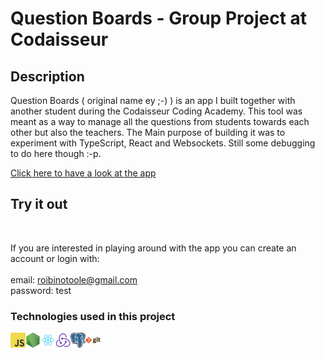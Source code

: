 # Question Boards - Group Project at Codaisseur

## Description
Question Boards ( original name ey ;-) ) is an app I built together with another student during the Codaisseur Coding Academy.
This tool was meant as a way to manage all the questions from students towards each other but also the teachers. 
The Main purpose of building it was to experiment with TypeScript, React and Websockets. Still some debugging to do here though :-p.

[Click here to have a look at the app](https://fervent-panini-a4ffe1.netlify.app/)

## Try it out
<br/>

If you are interested in playing around with the app you can create an account or login with: <br/><br/>
email: roibinotoole@gmail.com <br/>
password: test <br/>

### Technologies used in this project

<img align="left" alt="JavaScript" width="24px" src="https://raw.githubusercontent.com/github/explore/80688e429a7d4ef2fca1e82350fe8e3517d3494d/topics/javascript/javascript.png" />
<img align="left" alt="Node.js" width="24px" src="https://raw.githubusercontent.com/github/explore/80688e429a7d4ef2fca1e82350fe8e3517d3494d/topics/nodejs/nodejs.png" />
<img align="left" alt="React" width="24px" src="https://raw.githubusercontent.com/github/explore/80688e429a7d4ef2fca1e82350fe8e3517d3494d/topics/react/react.png" />
<img align="left" alt="Redux" width="24px" src="https://raw.githubusercontent.com/github/explore/80688e429a7d4ef2fca1e82350fe8e3517d3494d/topics/redux/redux.png" />
<img align="left" alt="MySQL" width="24px" src="https://raw.githubusercontent.com/github/explore/80688e429a7d4ef2fca1e82350fe8e3517d3494d/topics/postgresql/postgresql.png" />
<img align="left" alt="Git" width="24px" src="https://raw.githubusercontent.com/github/explore/80688e429a7d4ef2fca1e82350fe8e3517d3494d/topics/git/git.png" />
<br/> <br/>



